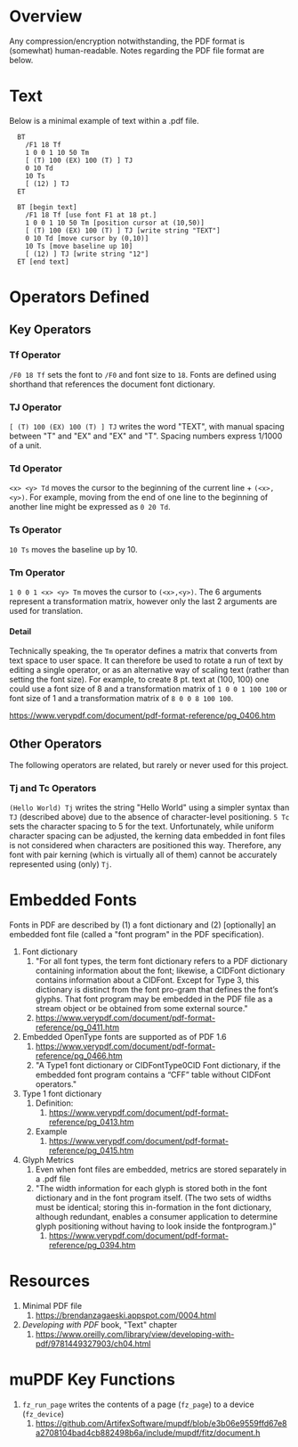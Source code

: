 # Overview

Any compression/encryption notwithstanding, the PDF format is (somewhat) human-readable.  Notes regarding the PDF file format are below. 

# Text

Below is a minimal example of text within a .pdf file.

```
  BT
    /F1 18 Tf
    1 0 0 1 10 50 Tm
    [ (T) 100 (EX) 100 (T) ] TJ
    0 10 Td
    10 Ts
    [ (12) ] TJ
  ET

```


```
  BT [begin text]
    /F1 18 Tf [use font F1 at 18 pt.]
    1 0 0 1 10 50 Tm [position cursor at (10,50)]
    [ (T) 100 (EX) 100 (T) ] TJ [write string "TEXT"]
    0 10 Td [move cursor by (0,10)]
    10 Ts [move baseline up 10]
    [ (12) ] TJ [write string "12"]
  ET [end text]

```
# Operators Defined

## Key Operators

### Tf Operator
`/F0 18 Tf` sets the font to `/F0` and font size to `18`.  Fonts are defined using shorthand that references the document font dictionary. 

### TJ Operator
`[ (T) 100 (EX) 100 (T) ] TJ` writes the word "TEXT", with manual spacing between "T" and "EX" and "EX" and "T".  Spacing numbers express 1/1000 of a unit.

### Td Operator
`<x> <y> Td` moves the cursor to the beginning of the current line + `(<x>,<y>)`.  For example, moving from the end of one line to the beginning of another line might be expressed as `0 20 Td`. 

### Ts Operator
`10 Ts` moves the baseline up by 10. 

### Tm Operator
`1 0 0 1 <x> <y> Tm` moves the cursor to `(<x>,<y>)`.  The 6 arguments represent a transformation matrix, however only the last 2 arguments are used for translation.  

#### Detail
Technically speaking, the `Tm` operator defines a matrix that converts from text space to user space.  It can therefore be used to rotate a run of text by editing a single operator, or as an alternative way of scaling text (rather than setting the font size).  For example, to create 8 pt. text at (100, 100) one could use a font size of 8 and a transformation matrix of `1 0 0 1 100 100` or font size of 1 and a transformation matrix of `8 0 0 8 100 100`.

https://www.verypdf.com/document/pdf-format-reference/pg_0406.htm

## Other Operators
The following operators are related, but rarely or never used for this project.

### Tj and Tc Operators
`(Hello World) Tj` writes the string "Hello World" using a simpler syntax than `TJ` (described above) due to the absence of character-level positioning.  `5 Tc` sets the character spacing to 5 for the text.  Unfortunately, while uniform character spacing can be adjusted, the kerning data embedded in font files is not considered when characters are positioned this way.  Therefore, any font with pair kerning (which is virtually all of them) cannot be accurately represented using (only) `Tj`. 

# Embedded Fonts
Fonts in PDF are described by (1) a font dictionary and (2) [optionally] an embedded font file (called a "font program" in the PDF specification).  

1. Font dictionary
   1. "For all font types, the term font dictionary refers to a PDF dictionary containing information about the font; likewise, a CIDFont dictionary contains information about a CIDFont. Except for Type 3, this dictionary is distinct from the font pro-gram that defines the font’s glyphs. That font program may be embedded in the PDF file as a stream object or be obtained from some external source."
   2. https://www.verypdf.com/document/pdf-format-reference/pg_0411.htm
3. Embedded OpenType fonts are supported as of PDF 1.6
   1. https://www.verypdf.com/document/pdf-format-reference/pg_0466.htm
   2. "A Type1 font dictionary or CIDFontType0CID Font dictionary, if the embedded font program contains a “CFF” table without CIDFont operators."
3. Type 1 font dictionary
   1. Definition:
      1. https://www.verypdf.com/document/pdf-format-reference/pg_0413.htm
   1. Example
      1. https://www.verypdf.com/document/pdf-format-reference/pg_0415.htm
1. Glyph Metrics
   1. Even when font files are embedded, metrics are stored separately in a .pdf file
   2. "The width information for each glyph is stored both in the font dictionary and in the font program itself. (The two sets of widths must be identical; storing this in-formation in the font dictionary, although redundant, enables a consumer application to determine glyph positioning without having to look inside the fontprogram.)"
      1. https://www.verypdf.com/document/pdf-format-reference/pg_0394.htm


# Resources
1. Minimal PDF file
   1. https://brendanzagaeski.appspot.com/0004.html
1. *Developing with PDF* book, "Text" chapter
   1. https://www.oreilly.com/library/view/developing-with-pdf/9781449327903/ch04.html

# muPDF Key Functions

1. `fz_run_page` writes the contents of a page (`fz_page`) to a device (`fz_device`)
   1. https://github.com/ArtifexSoftware/mupdf/blob/e3b06e9559ffd67e8a2708104bad4cb882498b6a/include/mupdf/fitz/document.h


